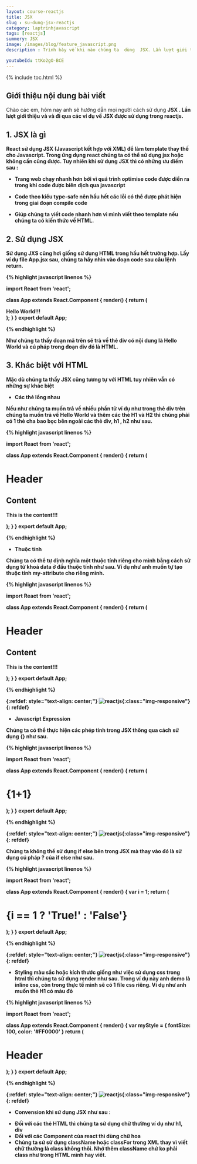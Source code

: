 ```yaml
---
layout: course-reactjs
title: JSX 
slug : su-dung-jsx-reactjs
category: laptrinhjavascript
tags: [reactjs]
summery: JSX
image: /images/blog/feature_javascript.png
description : Trình bày về khi nào chúng ta  dùng  JSX. Lần lượt giới thiệu và và đi qua các ví dụ về JSX  được sử dụng trong reactjs.

youtubeId: ttKo2gO-BCE
---
```


{% include toc.html %}

## **Giới thiệu nội dung bài viết**

Chào các em, hôm nay anh sẽ hướng dẫn mọi người cách sử dụng <b> JSX <b>. Lần lượt giới thiệu và và đi qua các ví dụ về JSX  được sử dụng trong reactjs.

## **1. JSX là gì**

React sử dụng JSX (Javascript kết hợp với XML) để làm template thay thế cho Javascript. Trong ứng dụng react chúng ta có thể sử dụng jsx hoặc không cần cũng được. Tuy nhiên khi sử dụng JSX thì có những ưu điểm sau :

+ Trang web chạy nhanh hơn bởi vì quá trình optimise code được diển ra  trong khi code được biên dịch qua javascript

+ Code theo kiểu type-safe nên hầu hết các lỗi có thể được phát hiện trong giai đoạn compile code

+ Giúp chúng ta viết code nhanh hơn vì mình viết theo template nếu chúng ta có kiến thức về HTML.

## **2. Sử dụng JSX**


Sử dụng JXS cũng hơi giống sử dụng HTML trong hầu hết trường hợp. Lấy ví dụ file App.jsx sau, chúng ta hãy nhìn vào đoạn code sau câu lệnh return.

{% highlight javascript  linenos %}

import React from 'react';

class App extends React.Component {
   render() {
      return (
         <div>
            Hello World!!!
         </div>
      );
   }
}
export default App;

{% endhighlight %}

Như chúng ta thấy đoạn mã trên sẽ trả về thẻ div có nội dung là Hello World và cú pháp trong đoạn div đó là HTML.

## **3. Khác biệt với HTML**

Mặc dù chúng ta thấy JSX cũng tương tự với HTML tuy nhiên vẫn có những sự khác biệt

+ Các thẻ lồng nhau

Nếu như chúng ta muốn trả về nhiều phần tử ví dụ như trong thẻ div trên chúng ta muốn trả về Hello World và thêm các thẻ H1 và H2 thì chúng phải có 1  thẻ cha bao bọc bên ngoài các thẻ div, h1 , h2 như sau.

{% highlight javascript  linenos %}

import React from 'react';

class App extends React.Component {
   render() {
      return (
         <div>
            <h1>Header</h1>
            <h2>Content</h2>
            <p>This is the content!!!</p>
         </div>
      );
   }
}
export default App;

{% endhighlight %}


+ Thuộc tính

Chúng ta có thể tự định nghĩa một thuộc tính riêng cho mình bằng cách sử dụng từ khoá data ở đầu thuộc tính như sau. Ví dụ như anh muốn tự tạo thuộc tính my-attribute cho riêng mình.

{% highlight javascript  linenos %}

import React from 'react';

class App extends React.Component {
   render() {
      return (
         <div>
            <h1>Header</h1>
            <h2>Content</h2>
            <p data-myattribute = "somevalue">This is the content!!!</p>
         </div>
      );
   }
}
export default App;

{% endhighlight %}

{:refdef: style="text-align: center;"}
![reactjs ](/images/post/reactjs/react_jsx_wrapper.jpeg){:class="img-responsive"}
{: refdef}

+ Javascript Expression

Chúng ta có thể thực hiện các phép tính trong JSX thông qua cách sử dụng {} như sau.

{% highlight javascript  linenos %}

import React from 'react';

class App extends React.Component {
   render() {
      return (
         <div>
            <h1>{1+1}</h1>
         </div>
      );
   }
}
export default App;

{% endhighlight %}

{:refdef: style="text-align: center;"}
![reactjs ](/images/post/reactjs/react_jsx_expression.jpeg){:class="img-responsive"}
{: refdef}

Chúng ta không thể sử dụng if else bên trong JSX mà thay vào đó là sử dụng cú pháp ? của if else như sau.

{% highlight javascript  linenos %}

import React from 'react';

class App extends React.Component {
   render() {
      var i = 1;
      return (
         <div>
            <h1>{i == 1 ? 'True!' : 'False'}</h1>
         </div>
      );
   }
}
export default App;

{% endhighlight %}

{:refdef: style="text-align: center;"}
![reactjs ](/images/post/reactjs/react_jsx_ternary_expression.jpeg){:class="img-responsive"}
{: refdef}

+ Styling màu sắc hoặc kích thước giống như việc sử dụng css trong html thì chúng ta sử dụng render như sau. Trong ví dụ này anh demo là inline css, còn trong thực tế mình sẽ có 1 file css riêng. Ví dụ như anh muốn thẻ H1 có màu đỏ

{% highlight javascript  linenos %}

import React from 'react';

class App extends React.Component {
   render() {
      var myStyle = {
         fontSize: 100,
         color: '#FF0000'
      }
      return (
         <div>
            <h1 style = {myStyle}>Header</h1>
         </div>
      );
   }
}
export default App;

{% endhighlight %}

{:refdef: style="text-align: center;"}
![reactjs ](/images/post/reactjs/react_jsx_inline_style.jpeg){:class="img-responsive"}
{: refdef}

+ Convension khi sử dụng JSX như sau :
- Đối với các thẻ HTML thì chúng ta sử dụng chữ thường ví dụ như h1, div
- Đối với các Component của react thì dùng chữ hoa 
- Chúng ta sử sử dụng className hoặc classFor trong XML thay vì viết chữ thường là class không thôi. Nhớ thêm className chứ ko phải class như trong HTML mình hay viết.
 




























